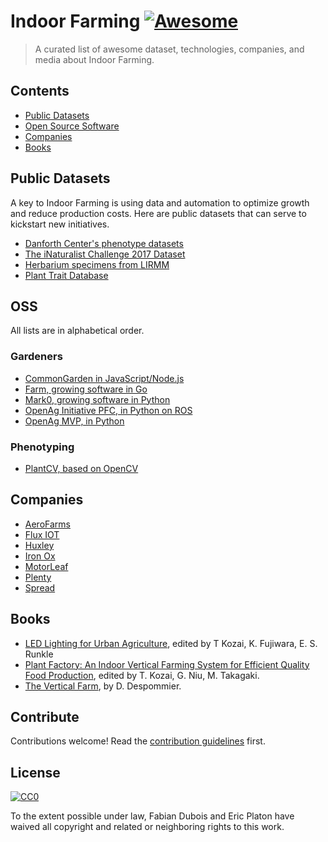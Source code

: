 # Indoor Farming [![Awesome](https://cdn.rawgit.com/sindresorhus/awesome/d7305f38d29fed78fa85652e3a63e154dd8e8829/media/badge.svg)](https://github.com/sindresorhus/awesome)

> A curated list of awesome dataset, technologies, companies, and media about Indoor Farming.


## Contents

- [Public Datasets](#public-datasets)
- [Open Source Software](#oss)
- [Companies](#companies)
- [Books](#books)


## Public Datasets

A key to Indoor Farming is using data and automation to optimize growth and reduce production costs. Here are public datasets that can serve to kickstart new initiatives.

- [Danforth Center's phenotype datasets](http://plantcv.danforthcenter.org/pages/data.html)
- [The iNaturalist Challenge 2017 Dataset](http://www.gitxiv.com/posts/ueNaP74KC7qhqJMq7/the-inaturalist-challenge-2017-dataset)
- [Herbarium specimens from LIRMM](http://otmedia.lirmm.fr/LifeCLEF/GoingDeeperHerbarium/)
- [Plant Trait Database](https://www.try-db.org/TryWeb/Database.php)

## OSS

All lists are in alphabetical order.

### Gardeners

- [CommonGarden in JavaScript/Node.js](http://commongarden.org/)
- [Farm, growing software in Go](https://github.com/wsnook/farm)
- [Mark0, growing software in Python](https://github.com/csmsx/mark0)
- [OpenAg Initiative PFC, in Python on ROS](https://github.com/OpenAgInitiative)
- [OpenAg MVP, in Python](https://github.com/webbhm/OpenAg-MVP)

### Phenotyping

- [PlantCV, based on OpenCV](http://plantcv.danforthcenter.org/)


## Companies

- [AeroFarms](http://aerofarms.com/)
- [Flux IOT](http://fluxiot.com/)
- [Huxley](http://www.huxley.io/)
- [Iron Ox](http://ironox.com/)
- [MotorLeaf](http://www.motorleaf.com/)
- [Plenty](http://www.plenty.ag/)
- [Spread](http://spread.co.jp/en/)


## Books

- [LED Lighting for Urban Agriculture](https://www.goodreads.com/book/show/33790451-led-lighting-for-urban-agriculture), edited by T Kozai, K. Fujiwara, E. S. Runkle
- [Plant Factory: An Indoor Vertical Farming System for Efficient Quality Food Production](https://www.goodreads.com/book/show/26260515-plant-factory), edited by T. Kozai, G. Niu, M. Takagaki.
- [The Vertical Farm](http://www.verticalfarm.com/), by D. Despommier.


## Contribute

Contributions welcome! Read the [contribution guidelines](contributing.md) first.


## License

[![CC0](http://mirrors.creativecommons.org/presskit/buttons/88x31/svg/cc-zero.svg)](http://creativecommons.org/publicdomain/zero/1.0)

To the extent possible under law, Fabian Dubois and Eric Platon have waived all copyright and
related or neighboring rights to this work.
